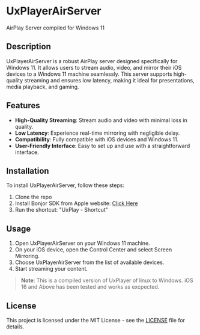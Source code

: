 # UxPlayerAirServer
AirPlay Server compiled for Windows 11

## Description
UxPlayerAirServer is a robust AirPlay server designed specifically for Windows 11. It allows users to stream audio, video, and mirror their iOS devices to a Windows 11 machine seamlessly. This server supports high-quality streaming and ensures low latency, making it ideal for presentations, media playback, and gaming.

## Features
- **High-Quality Streaming**: Stream audio and video with minimal loss in quality.
- **Low Latency**: Experience real-time mirroring with negligible delay.
- **Compatibility**: Fully compatible with iOS devices and Windows 11.
- **User-Friendly Interface**: Easy to set up and use with a straightforward interface.

## Installation
To install UxPlayerAirServer, follow these steps:
1. Clone the repo
2. Install Bonjor SDK from Apple website: [Click Here](https://download.developer.apple.com/Developer_Tools/bonjour_sdk_for_windows_v3.0/bonjoursdksetup.exe)
3. Run the shortcut: "UxPlay - Shortcut"


## Usage
1. Open UxPlayerAirServer on your Windows 11 machine.
2. On your iOS device, open the Control Center and select Screen Mirroring.
3. Choose UxPlayerAirServer from the list of available devices.
4. Start streaming your content.

> **Note**: This is a compiled version of UxPlayer of linux to Windows.
iOS 16 and Above has been tested and works as excpected.



## License
This project is licensed under the MIT License - see the [LICENSE](LICENSE) file for details.
